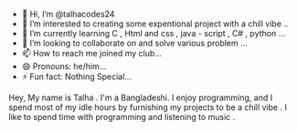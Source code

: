 - 👋 Hi, I’m @talhacodes24
- 👀 I’m interested to creating some expentional project with a chill vibe ..
- 🌱 I’m currently learning  C , Html and css , java - script , C# , python ...
- 💞️ I’m looking to collaborate on and solve various problem ...
- 📫 How to reach me joined my club...
- 😄 Pronouns: he/him...
- ⚡ Fun fact: Nothing Special...

Hey, My name is Talha . I'm a Bangladeshi. I enjoy programming, and I spend most of my idle hours by furnishing my projects to be a chill vibe . I like to spend time with programming and listening to music . 
